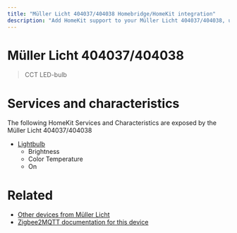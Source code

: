 ```yaml
---
title: "Müller Licht 404037/404038 Homebridge/HomeKit integration"
description: "Add HomeKit support to your Müller Licht 404037/404038, using Homebridge, Zigbee2MQTT and homebridge-z2m."
---
```

<!---
This file has been GENERATED using src/docgen/docgen.ts
DO NOT EDIT THIS FILE MANUALLY!
-->
# Müller Licht 404037/404038
> CCT LED-bulb


# Services and characteristics
The following HomeKit Services and Characteristics are exposed by
the Müller Licht 404037/404038

* [Lightbulb](../../light.md)
  * Brightness
  * Color Temperature
  * On


# Related
* [Other devices from Müller Licht](../index.md#muller_licht)
* [Zigbee2MQTT documentation for this device](https://www.zigbee2mqtt.io/devices/404037_404038.html)